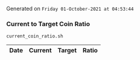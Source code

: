 Generated on `Friday 01-October-2021 at 04:53:44`

### Current to Target Coin Ratio
`current_coin_ratio.sh`

Date|Current|Target|Ratio
---|---|---|---
